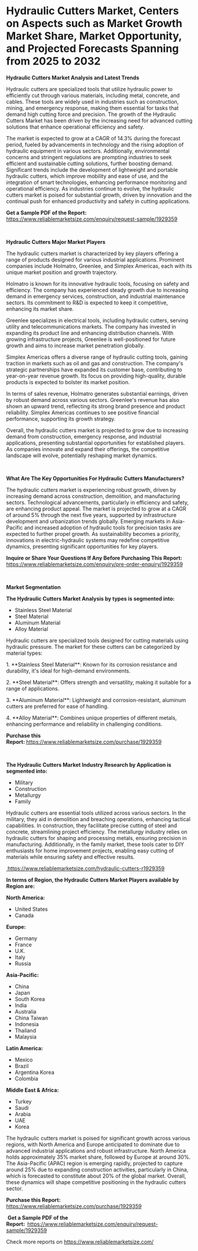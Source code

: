 <p><h1>Hydraulic Cutters Market, Centers on Aspects such as Market Growth Market Share, Market Opportunity, and Projected Forecasts Spanning from 2025 to 2032</h1></p><p><strong>Hydraulic Cutters Market Analysis and Latest Trends</strong></p>
<p><p>Hydraulic cutters are specialized tools that utilize hydraulic power to efficiently cut through various materials, including metal, concrete, and cables. These tools are widely used in industries such as construction, mining, and emergency response, making them essential for tasks that demand high cutting force and precision. The growth of the Hydraulic Cutters Market has been driven by the increasing need for advanced cutting solutions that enhance operational efficiency and safety.</p><p>The market is expected to grow at a CAGR of 14.3% during the forecast period, fueled by advancements in technology and the rising adoption of hydraulic equipment in various sectors. Additionally, environmental concerns and stringent regulations are prompting industries to seek efficient and sustainable cutting solutions, further boosting demand. Significant trends include the development of lightweight and portable hydraulic cutters, which improve mobility and ease of use, and the integration of smart technologies, enhancing performance monitoring and operational efficiency. As industries continue to evolve, the hydraulic cutters market is poised for substantial growth, driven by innovation and the continual push for enhanced productivity and safety in cutting applications.</p></p>
<p><strong>Get a Sample PDF of the Report:&nbsp;</strong> <a href="https://www.reliablemarketsize.com/enquiry/request-sample/1929359?utm_campaign=2460&utm_medium=2&utm_source=Github&utm_content=ia&utm_term=29032025&utm_id=hydraulic-cutters">https://www.reliablemarketsize.com/enquiry/request-sample/1929359</a></p>
<p>&nbsp;</p>
<p><strong>Hydraulic Cutters Major Market Players</strong></p>
<p><p>The hydraulic cutters market is characterized by key players offering a range of products designed for various industrial applications. Prominent companies include Holmatro, Greenlee, and Simplex Americas, each with its unique market position and growth trajectory.</p><p>Holmatro is known for its innovative hydraulic tools, focusing on safety and efficiency. The company has experienced steady growth due to increasing demand in emergency services, construction, and industrial maintenance sectors. Its commitment to R&D is expected to keep it competitive, enhancing its market share.</p><p>Greenlee specializes in electrical tools, including hydraulic cutters, serving utility and telecommunications markets. The company has invested in expanding its product line and enhancing distribution channels. With growing infrastructure projects, Greenlee is well-positioned for future growth and aims to increase market penetration globally.</p><p>Simplex Americas offers a diverse range of hydraulic cutting tools, gaining traction in markets such as oil and gas and construction. The company's strategic partnerships have expanded its customer base, contributing to year-on-year revenue growth. Its focus on providing high-quality, durable products is expected to bolster its market position.</p><p>In terms of sales revenue, Holmatro generates substantial earnings, driven by robust demand across various sectors. Greenlee's revenue has also shown an upward trend, reflecting its strong brand presence and product reliability. Simplex Americas continues to see positive financial performance, supporting its growth strategy.</p><p>Overall, the hydraulic cutters market is projected to grow due to increasing demand from construction, emergency response, and industrial applications, presenting substantial opportunities for established players. As companies innovate and expand their offerings, the competitive landscape will evolve, potentially reshaping market dynamics.</p></p>
<p>&nbsp;</p>
<p><strong>What Are The Key Opportunities For Hydraulic Cutters Manufacturers?</strong></p>
<p><p>The hydraulic cutters market is experiencing robust growth, driven by increasing demand across construction, demolition, and manufacturing sectors. Technological advancements, particularly in efficiency and safety, are enhancing product appeal. The market is projected to grow at a CAGR of around 5% through the next five years, supported by infrastructure development and urbanization trends globally. Emerging markets in Asia-Pacific and increased adoption of hydraulic tools for precision tasks are expected to further propel growth. As sustainability becomes a priority, innovations in electric-hydraulic systems may redefine competitive dynamics, presenting significant opportunities for key players.</p></p>
<p><strong>Inquire or Share Your Questions If Any Before Purchasing This Report:</strong> <a href="https://www.reliablemarketsize.com/enquiry/pre-order-enquiry/1929359?utm_campaign=2460&utm_medium=2&utm_source=Github&utm_content=ia&utm_term=29032025&utm_id=hydraulic-cutters">https://www.reliablemarketsize.com/enquiry/pre-order-enquiry/1929359</a></p>
<p>&nbsp;</p>
<p><strong>Market Segmentation</strong></p>
<p><strong>The Hydraulic Cutters Market Analysis by types is segmented into:</strong></p>
<p><ul><li>Stainless Steel Material</li><li>Steel Material</li><li>Aluminum Material</li><li>Alloy Material</li></ul></p>
<p><p>Hydraulic cutters are specialized tools designed for cutting materials using hydraulic pressure. The market for these cutters can be categorized by material types: </p><p>1. **Stainless Steel Material**: Known for its corrosion resistance and durability, it's ideal for high-demand environments. </p><p>2. **Steel Material**: Offers strength and versatility, making it suitable for a range of applications. </p><p>3. **Aluminum Material**: Lightweight and corrosion-resistant, aluminum cutters are preferred for ease of handling. </p><p>4. **Alloy Material**: Combines unique properties of different metals, enhancing performance and reliability in challenging conditions.</p></p>
<p><strong>Purchase this Report:&nbsp;</strong><a href="https://www.reliablemarketsize.com/purchase/1929359?utm_campaign=2460&utm_medium=2&utm_source=Github&utm_content=ia&utm_term=29032025&utm_id=hydraulic-cutters">https://www.reliablemarketsize.com/purchase/1929359</a></p>
<p>&nbsp;</p>
<p><strong>The Hydraulic Cutters Market Industry Research by Application is segmented into:</strong></p>
<p><ul><li>Military</li><li>Construction</li><li>Metallurgy</li><li>Family</li></ul></p>
<p><p>Hydraulic cutters are essential tools utilized across various sectors. In the military, they aid in demolition and breaching operations, enhancing tactical capabilities. In construction, they facilitate precise cutting of steel and concrete, streamlining project efficiency. The metallurgy industry relies on hydraulic cutters for shaping and processing metals, ensuring precision in manufacturing. Additionally, in the family market, these tools cater to DIY enthusiasts for home improvement projects, enabling easy cutting of materials while ensuring safety and effective results.</p></p>
<p><a href="https://www.reliablemarketsize.com/hydraulic-cutters-r1929359?utm_campaign=2460&utm_medium=2&utm_source=Github&utm_content=ia&utm_term=29032025&utm_id=hydraulic-cutters">&nbsp;https://www.reliablemarketsize.com/hydraulic-cutters-r1929359</a></p>
<p><strong>In terms of Region, the Hydraulic Cutters Market Players available by Region are:</strong></p>
<p>
    <p> <strong> North America: </strong>
        <ul>
            <li>United States</li>
            <li>Canada</li>
        </ul>
        </p> 
    <p> <strong> Europe: </strong>
        <ul>
            <li>Germany</li>
            <li>France</li>
            <li>U.K.</li>
            <li>Italy</li>
            <li>Russia</li>
        </ul>
        </p> 
    <p> <strong> Asia-Pacific: </strong>
        <ul>
            <li>China</li>
            <li>Japan</li>
            <li>South Korea</li>
            <li>India</li>
            <li>Australia</li>
            <li>China Taiwan</li>
            <li>Indonesia</li>
            <li>Thailand</li>
            <li>Malaysia</li>
        </ul>
        </p> 
    <p> <strong> Latin America: </strong>
        <ul>
            <li>Mexico</li>
            <li>Brazil</li>
            <li>Argentina Korea</li>
            <li>Colombia</li>
        </ul>
        </p> 
    <p> <strong> Middle East & Africa: </strong>
        <ul>
            <li>Turkey</li>
            <li>Saudi</li>
            <li>Arabia</li>
            <li>UAE</li>
            <li>Korea</li>
        </ul>
    </p>
    </p>
<p><p>The hydraulic cutters market is poised for significant growth across various regions, with North America and Europe anticipated to dominate due to advanced industrial applications and robust infrastructure. North America holds approximately 35% market share, followed by Europe at around 30%. The Asia-Pacific (APAC) region is emerging rapidly, projected to capture around 25% due to expanding construction activities, particularly in China, which is forecasted to constitute about 20% of the global market. Overall, these dynamics will shape competitive positioning in the hydraulic cutters sector.</p></p>
<p><strong>Purchase this Report: </strong><a href="https://www.reliablemarketsize.com/purchase/1929359?utm_campaign=2460&utm_medium=2&utm_source=Github&utm_content=ia&utm_term=29032025&utm_id=hydraulic-cutters">https://www.reliablemarketsize.com/purchase/1929359</a></p>
<p>&nbsp;<strong>Get a Sample PDF of the Report:&nbsp;&nbsp;</strong><a href="https://www.reliablemarketsize.com/enquiry/request-sample/1929359?utm_campaign=2460&utm_medium=2&utm_source=Github&utm_content=ia&utm_term=29032025&utm_id=hydraulic-cutters">https://www.reliablemarketsize.com/enquiry/request-sample/1929359</a></p>
<p><strong></strong></p>
<p>Check more reports on <a href="https://www.reliablemarketsize.com/?utm_campaign=2460&utm_medium=2&utm_source=Github&utm_content=ia&utm_term=29032025&utm_id=hydraulic-cutters">https://www.reliablemarketsize.com/</a></p>